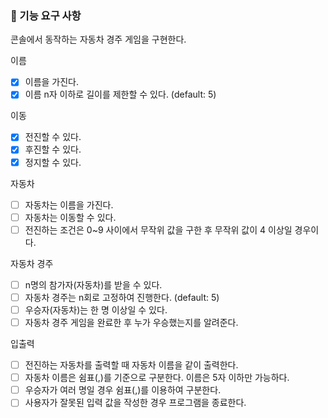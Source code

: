 ### 🎯 기능 요구 사항
콘솔에서 동작하는 자동차 경주 게임을 구현한다.

이름
- [x] 이름을 가진다.
- [x] 이름 n자 이하로 길이를 제한할 수 있다. (default: 5)

이동
- [x] 전진할 수 있다.
- [x] 후진할 수 있다.
- [x] 정지할 수 있다.

자동차
- [ ] 자동차는 이름을 가진다.
- [ ] 자동차는 이동할 수 있다.
- [ ] 전진하는 조건은 0~9 사이에서 무작위 값을 구한 후 무작위 값이 4 이상일 경우이다.

자동차 경주
- [ ] n명의 참가자(자동차)를 받을 수 있다. 
- [ ] 자동차 경주는 n회로 고정하여 진행한다. (default: 5)
- [ ] 우승자(자동차)는 한 명 이상일 수 있다.
- [ ] 자동차 경주 게임을 완료한 후 누가 우승했는지를 알려준다.

입출력
- [ ] 전진하는 자동차를 출력할 때 자동차 이름을 같이 출력한다.
- [ ] 자동차 이름은 쉼표(,)를 기준으로 구분한다. 이름은 5자 이하만 가능하다.
- [ ] 우승자가 여러 명일 경우 쉼표(,)를 이용하여 구분한다.
- [ ] 사용자가 잘못된 입력 값을 작성한 경우 프로그램을 종료한다.
